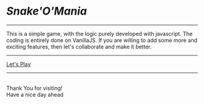 <h1><i>Snake'O'Mania</i></h1>
<hr>
This is a simple game, with the logic purely developed with javascript. The coding is entirely done on VanillaJS.
If you are willing to add some more and exciting features, then let's collaborate and make it better.<hr>

[Let's Play](https://utkarsh-27-sharma.github.io/snake-o-mania.github.io/)


<hr><br>Thank You for visiting!
<br>Have a nice day ahead

